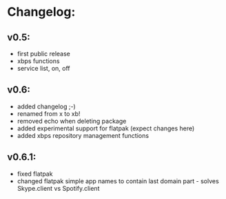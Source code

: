 Changelog:
==========

v0.5:
-----

- first public release
- xbps functions
- service list, on, off

v0.6:
-----

- added changelog ;-)
- renamed from x to xb!
- removed echo when deleting package
- added experimental support for flatpak (expect changes here)
- added xbps repository management functions

v0.6.1:
-------

- fixed flatpak
- changed flatpak simple app names to contain last domain part - solves Skype.client vs Spotify.client
